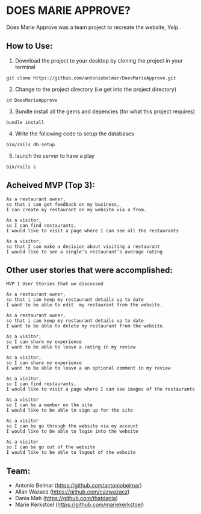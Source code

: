 # DOES MARIE APPROVE?

Does Marie Approve was a team project to recreate the website, Yelp.

## How to Use:

1. Download the project to your desktop by cloning the project in your terminal
```
git clone https://github.com/antoniobelmar/DoesMarieApprove.git
```
2. Change to the project directory (i.e get into the project directory)
```
cd DoesMarieApprove
```
3. Bundle install all the gems and depencies (for what this project requires)
```
bundle install
```
4. Write the following code to setup the databases
```
bin/rails db:setup
```
5. launch the server to have a play
```
bin/rails s
```

## Acheived MVP (Top 3):

```
As a restaurant owner,
so that i can get feedback on my business,
I can create my restaurant on my website via a from.
```
```
As a visitor,
so I can find restaurants,
I would like to visit a page where I can see all the restaurants
```
```
As a visitor,
so that I can make a decision about visiting a restaurant
I would like to see a single’s restaurant’s average rating
```

## Other user stories that were accomplished:
```
MVP 1 User Stories that we discussed

As a restaurant owner,
so that i can keep my restaurant details up to date
I want to be able to edit  my restaurant from the website.

As a restaurant owner,
so that i can keep my restaurant details up to date
I want to be able to delete my restaurant from the website.

As a visitor,
so I can share my experience
I want to be able to leave a rating in my review

As a visitor,
so I can share my experience
I want to be able to leave a an optional comment in my review

As a visitor,
so I can find restaurants,
I would like to visit a page where I can see images of the restaurants

As a visitor
so I can be a member on the site
I would like to be able to sign up for the site

As a visitor
so I can be go through the website via my account
I would like to be able to login into the website

As a visitor
so I can be go out of the website
I would like to be able to logout of the website  
```

## Team:
- Antonio Belmar (https://github.com/antoniobelmar)
- Allan Wazacz (https://github.com/cazwazacz)
- Dania Mah (https://github.com/thatdania)
- Marie Kerkstoel (https://github.com/mariekerkstoel)
